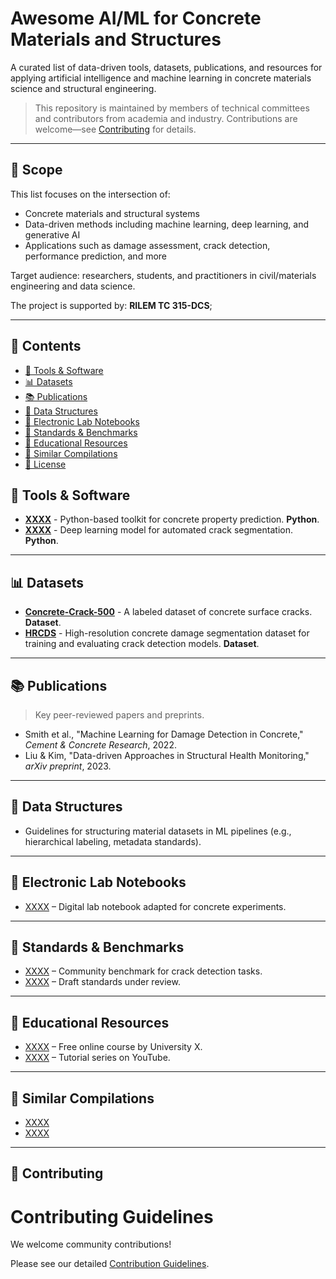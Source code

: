 # Awesome AI/ML for Concrete Materials and Structures

A curated list of data-driven tools, datasets, publications, and resources for applying artificial intelligence and machine learning in concrete materials science and structural engineering.

> This repository is maintained by members of technical committees and contributors from academia and industry. Contributions are welcome—see [Contributing](#-contributing) for details.

---
## 📌 Scope

This list focuses on the intersection of:
- Concrete materials and structural systems
- Data-driven methods including machine learning, deep learning, and generative AI
- Applications such as damage assessment, crack detection, performance prediction, and more

Target audience: researchers, students, and practitioners in civil/materials engineering and data science.

The project is supported by:
**RILEM TC 315-DCS**;

---

## 📂 Contents

- [🔧 Tools & Software](#-tools--software)
- [📊 Datasets](#-datasets)
- [📚 Publications](#-publications)
- [🧱 Data Structures](#-data-structures)
- [📓 Electronic Lab Notebooks](#-electronic-lab-notebooks)
- [📏 Standards & Benchmarks](#-standards--benchmarks)
- [📘 Educational Resources](#-educational-resources)
- [📁 Similar Compilations](#-similar-compilations)
- [📄 License](#-license)


## 🔧 Tools & Software

- **[XXXX](https://example.com)** - Python-based toolkit for concrete property prediction. **Python**.
- **[XXXX](https://example.com)** - Deep learning model for automated crack segmentation. **Python**.

---

## 📊 Datasets

- **[Concrete-Crack-500](https://www.kaggle.com/datasets/pauldavid22/crack50020220509t090436z001/data)** - A labeled dataset of concrete surface cracks. **Dataset**.
- **[HRCDS](https://data.mendeley.com/datasets/6x4dzzrs2h/1)** - High-resolution concrete damage segmentation dataset for training and evaluating crack detection models. **Dataset**.

---

## 📚 Publications

> Key peer-reviewed papers and preprints.

- Smith et al., "Machine Learning for Damage Detection in Concrete," *Cement & Concrete Research*, 2022.  
- Liu & Kim, "Data-driven Approaches in Structural Health Monitoring," *arXiv preprint*, 2023.

---

## 🧱 Data Structures

- Guidelines for structuring material datasets in ML pipelines (e.g., hierarchical labeling, metadata standards).

---

## 📓 Electronic Lab Notebooks

- [XXXX](https://example.com) – Digital lab notebook adapted for concrete experiments.

---

## 📏 Standards & Benchmarks

- [XXXX](https://example.com) – Community benchmark for crack detection tasks.
- [XXXX](https://example.com) – Draft standards under review.

---

## 📘 Educational Resources

- [XXXX](https://example.com) – Free online course by University X.
- [XXXX](https://example.com) – Tutorial series on YouTube.

---

## 📁 Similar Compilations

- [XXXX](https://example.com)
- [XXXX](https://example.com)

---

## 🤝 Contributing

# Contributing Guidelines

We welcome community contributions!  

Please see our detailed [Contribution Guidelines](CONTRIBUTING.md).

